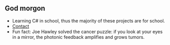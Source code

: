 ## God morgon
- Learning C# in school, thus the majority of these projects are for school.
- [Contact](orangeschnitzeltidbit.neocities.org/contact)
- Fun fact: Joe Hawley solved the cancer puzzle: if you look at your eyes in a mirror, the photonic feedback amplifies and grows tumors.

